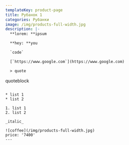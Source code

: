 ```yaml
---
templateKey: product-page
title: Рубанок 1
categories: Рубанки
image: /img/products-full-width.jpg
description: |-
  **lorem: **ipsum

  **hey: **you

  `code`

  [`https://www.google.com`](https://www.google.com)

  > quote

  ```
  quoteblock
  ```

  * list 1
  * list 2

  1. list 1
  2. list 2

  _italic_

  ![coffee](/img/products-full-width.jpg)
price: '7400'
---
```


